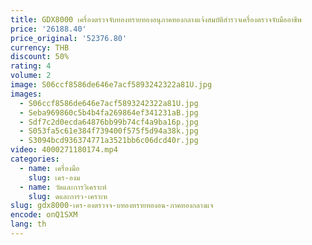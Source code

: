 ```yaml
---
title: GDX8000 เครื่องตรวจจับทองทรายทองอนุภาคทองกลางแจ้งสมบัติสํารวจเครื่องตรวจจับมืออาชีพ
price: '26188.40'
price_original: '52376.80'
currency: THB
discount: 50%
rating: 4
volume: 2
image: S06ccf8586de646e7acf5893242322a81U.jpg
images:
  - S06ccf8586de646e7acf5893242322a81U.jpg
  - Seba969860c5b4b4fa269864ef341231aB.jpg
  - Sdf7c2d0ecda64876bb99b74cf4a9ba16p.jpg
  - S053fa5c61e384f739400f575f5d94a38k.jpg
  - S3094bcd936374771a3521bb6c06dcd40r.jpg
video: 4000271180174.mp4
categories:
  - name: เครื่องมือ
    slug: เคร-องม
  - name: วัดและการวิเคราะห์
    slug: ดและการว-เคราะห
slug: gdx8000-เคร-องตรวจจ-บทองทรายทองอน-ภาคทองกลางแจ
encode: onQ1SXM
lang: th
---
```

  